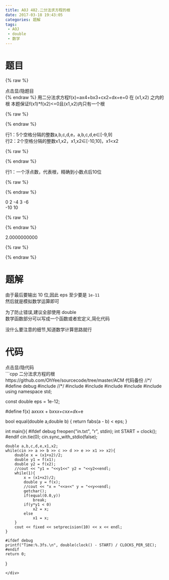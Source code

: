 ```yaml
---
title: AOJ 482.二分法求方程的根
date: 2017-03-18 19:43:05
categories: 题解
tags:
 - AOJ
 - double
 - 数学
---
```


# 题目
{% raw %}
<div><div class="fold_hider"><div class="close hider_title">点击显/隐题目</div></div><div class="fold">
    <div class="oj">   
        <div class="part" title="Description">
{% endraw %}
用二分法求方程f(x)=ax4+bx3+cx2+dx+e=0 在 (x1,x2) 之内的根  
本题保证f(x1)*f(x2)&lt;=0且(x1,x2)内只有一个根  
  
  

{% raw %}
        </div>
        <div class="part" title="Input">
{% endraw %}
  
行1：5个空格分隔的整数a,b,c,d,e，a,b,c,d,e∈[-9,9]  
行2：2个空格分隔的整数x1,x2，x1,x2∈[-10,10]，x1<x2  
  
  

{% raw %}
        </div>
        <div class="part" title="Output">
{% endraw %}
  
行1：一个浮点数，代表根，精确到小数点后10位  
  
  

{% raw %}
        </div>
        <div class="samp">
            <div class="clear"></div>
            <div class="input part" title="Sample Input">
{% endraw %}
  
0 2 -4 3 -6  
-10 10  
  
  

{% raw %}
            </div>
            <div class="output part" title="Sample Output">
{% endraw %}
  
2.0000000000  
  

{% raw %}
            </div>
            <div class="clear"></div>
        </div>
    </div>
</div></div>
{% endraw %}

<!--more-->
# 题解

由于最后要输出 10 位,因此 eps 至少要是 `1e-11`  
然后就是模拟数学运算即可  

为了防止错误,建议全部使用 double  
数学函数部分可以写成一个函数或者宏定义,简化代码  

没什么要注意的细节,知道数学计算思路就行  

# 代码
<div><div class="fold_hider"><div class="close hider_title">点击显/隐代码</div></div><div class="fold">```cpp 二分法求方程的根 https://github.com/OhYee/sourcecode/tree/master/ACM 代码备份
//*/
#define debug
#include <ctime>
//*/
#include <cstdio>
#include <iostream>
#include <cstring>
#include <iomanip>
#include <cmath>
using namespace std;

const double eps = 1e-12;

#define f(x) a*x*x*x*x + b*x*x*x+c*x*x+d*x+e

bool equal(double a,double b) {
    return fabs(a - b) < eps;
}

int main(){
    #ifdef debug
    freopen("in.txt", "r", stdin);
    int START = clock();
    #endif
    cin.tie(0);
    cin.sync_with_stdio(false);
    
    double a,b,c,d,e,x1,x2;
    while(cin >> a >> b >> c >> d >> e >> x1 >> x2){
        double x = (x1+x2)/2;
        double y1 = f(x1);
        double y2 = f(x2);
        //cout << "y1 = "<<y1<<" y2 = "<<y2<<endl;
        while(1){
            x = (x1+x2)/2;
            double y = f(x);
            //cout << "x = "<<x<<" y = "<<y<<endl;
            getchar();
            if(equal(0.0,y))
                break;
            if(y*y1 < 0)
                x2 = x;
            else
                x1 = x;
        }
        cout << fixed << setprecision(10) << x << endl;
    }

    #ifdef debug
    printf("Time:%.3fs.\n", double(clock() - START) / CLOCKS_PER_SEC);
    #endif
    return 0;
}
```
</div>